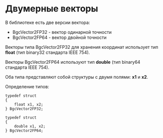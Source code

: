 # Двумерные векторы

В библиотеке есть две версии вектора:
- BgcVector2FP32 - вектор одинарной точности
- BgcVector2FP64 - вектор двойной точности

Векторы типа BgcVector2FP32 для хранения координат использует тип **float** (тип
binary32 стандарта IEEE 754).

Векторы BgcVector2FP64 используют тип **double** (тип binary64 стандарта IEEE 754).

Оба типа представляют собой структуры с двумя полями: **x1** и **x2**.

Определение типов:

    typedef struct
    {
        float x1, x2;
    } BgcVector2FP32;

    typedef struct
    {
        double x1, x2;
    } BgcVector2FP64;

